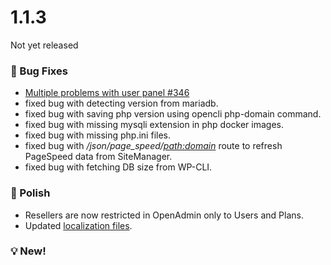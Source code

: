# 1.1.3

Not yet released


### 🐛 Bug Fixes
- [Multiple problems with user panel #346](https://github.com/stefanpejcic/OpenPanel/issues/346)
- fixed bug with detecting version from mariadb.
- fixed bug with saving php version using opencli php-domain command.
- fixed bug with missing mysqli extension in php docker images.
- fixed bug with missing php.ini files.
- fixed bug with */json/page_speed/<path:domain>* route to refresh PageSpeed data from SiteManager.
- fixed bug with fetching DB size from WP-CLI.


### 💅 Polish
- Resellers are now restricted in OpenAdmin only to Users and Plans.
- Updated [localization files](https://github.com/stefanpejcic/openpanel-translations/blob/main/en-us/messages.pot).

### 💡 New!

